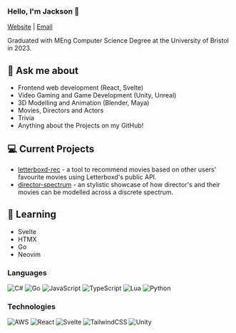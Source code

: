 ### Hello, I'm Jackson 👋

<!--
**JacksonLawrence1/JacksonLawrence1** is a ✨ _special_ ✨ repository because its `README.md` (this file) appears on your GitHub profile.
-->

<p>
<a href="https://jacksonlawrence-portfolio.vercel.app/" target="_blank" rel="noreferrer">Website</a> | <a href="mailto://jplqqz@gmail.com?subject=Hi%20from%20GitHub" target="_blank" rel="noreferrer">Email</a>
</p>

Graduated with MEng Computer Science Degree at the University of Bristol in 2023. 

## 💬 Ask me about
- Frontend web development (React, Svelte)
- Video Gaming and Game Development (Unity, Unreal)
- 3D Modelling and Animation (Blender, Maya)
- Movies, Directors and Actors 
- Trivia
- Anything about the Projects on my GitHub!

## 💻 Current Projects

- <a href="https://github.com/JacksonLawrence1/letterboxd-rec" target="_blank" rel="noreferrer">letterboxd-rec</a> - a tool to recommend movies based on other users' favourite movies using Letterboxd's public API.
- <a href="https://github.com/JacksonLawrence1/director-spectrum" target="_blank" rel="noreferrer">director-spectrum</a> - an stylistic showcase of how director's and their movies can be modelled across a discrete spectrum.

## 🏫 Learning

- Svelte
- HTMX
- Go
- Neovim

### Languages

![C#](https://img.shields.io/badge/-C%23-000?&logo=csharp)
![Go](https://img.shields.io/badge/-Go-000?&logo=Go)
![JavaScript](https://img.shields.io/badge/-JavaScript-000?&logo=JavaScript)
![TypeScript](https://img.shields.io/badge/-TypeScript-000?&logo=TypeScript)
![Lua](https://img.shields.io/badge/-Lua-000?&logo=Lua)
![Python](https://img.shields.io/badge/-Python-000?&logo=Python)


### Technologies

![AWS](https://img.shields.io/badge/-AWS-000?&logo=Amazon-AWS&logoColor=F90)
![React](https://img.shields.io/badge/-React-000?&logo=React)
![Svelte](https://img.shields.io/badge/-Svelte-000?&logo=Svelte)
![TailwindCSS](https://img.shields.io/badge/-TailwindCSS-000?&logo=TailwindCSS)
![Unity](https://img.shields.io/badge/-Unity-000?logo=unity)
